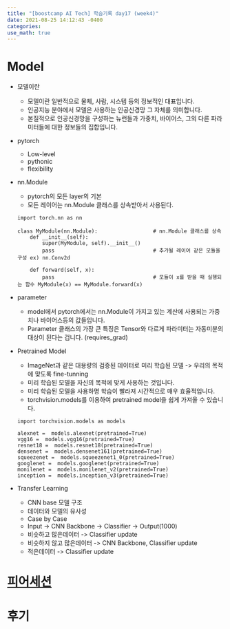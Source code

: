 ```yaml
---
title: "[boostcamp AI Tech] 학습기록 day17 (week4)"
date: 2021-08-25 14:12:43 -0400
categories:
use_math: true
---
```


# Model
* 모델이란
    * 모델이란 일반적으로 물체, 사람, 시스템 등의 정보적인 대표입니다.
    * 인공지능 분야에서 모델은 사용하는 인공신경망 그 자체를 의미합니다.
    * 본질적으로 인공신경망을 구성하는 뉴런들과 가중치, 바이어스, 그외 다른 파라미터들에 대한 정보들의 집합입니다.

* pytorch
    * Low-level
    * pythonic
    * flexibility

* nn.Module
    * pytorch의 모든 layer의 기본
    * 모든 레이어는 nn.Module 클래스를 상속받아서 사용된다.
    ```
    import torch.nn as nn

    class MyModule(nn.Module):                  # nn.Module 클래스를 상속
        def __init__(self):             
            super(MyModule, self).__init__()
            pass                                # 추가될 레이어 같은 모듈을 구성 ex) nn.Conv2d
        
        def forward(self, x):
            pass                                # 모듈이 x를 받을 때 실행되는 함수 MyModule(x) == MyModule.forward(x)
    ```
* parameter 
    * model에서 pytorch에서는 nn.Module이 가지고 있는 계산에 사용되는 가중치나 바이어스등의 값들입니다.
    * Parameter 클래스의 가장 큰 특징은 Tensor와 다르게 파라미터는 자동미분의 대상이 된다는 겁니다. (requires_grad)

* Pretrained Model
    * ImageNet과 같은 대용량의 검증된 데이터로 미리 학습된 모델 -> 우리의 목적에 맞도록 fine-tunning
    * 미리 학습된 모델을 자신의 목적에 맞게 사용하는 것입니다.
    * 미리 학습된 모델을 사용하명 학습이 빨라져 시간적으로 매우 효율적입니다.
    * torchvision.models를 이용하여 pretrained model을 쉽게 가져올 수 있습니다.
    ```
    import torchvision.models as models

    alexnet =  models.alexnet(pretrained=True)
    vgg16 =  models.vgg16(pretrained=True)
    resnet18 =  models.resnet18(pretrained=True)
    densenet =  models.densenet161(pretrained=True)
    squeezenet =  models.squeezenet1_0(pretrained=True)
    googlenet =  models.googlenet(pretrained=True)
    monilenet =  models.monilenet_v2(pretrained=True)
    inception =  models.inception_v3(pretrained=True)
    ```

* Transfer Learning
    * CNN base 모델 구조
    * 데이터와 모델의 유사성
    * Case by Case
    * Input -> CNN Backbone -> Classifier -> Output(1000)
    * 비슷하고 많은데이터 -> Classifier update
    * 비슷하지 않고 많은데이터 -> CNN Backbone, Classifier update
    * 적은데이터 -> Classifier update

# [피어세션](https://hackmd.io/@ai17/BJYTbOQ-t)

# 후기
